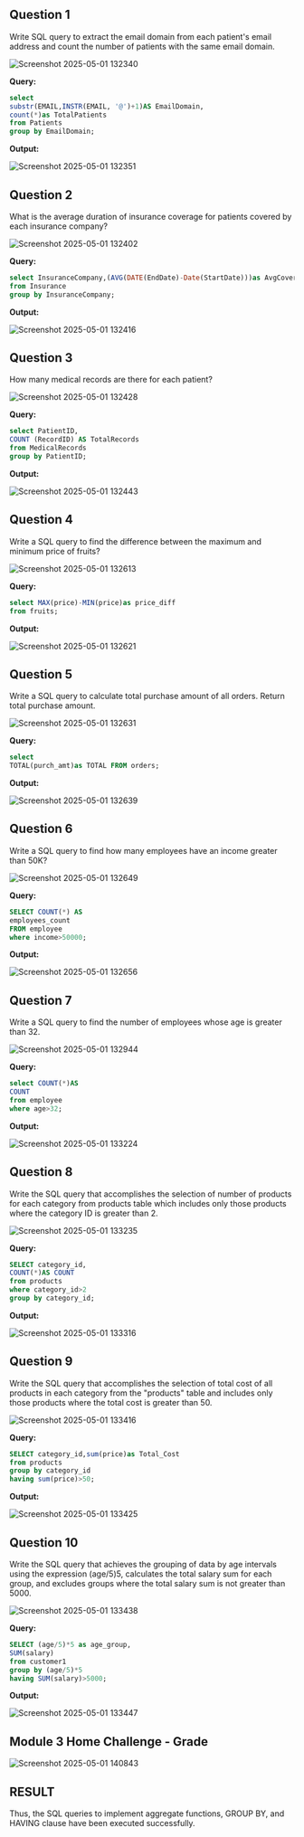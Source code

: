 **Question 1**
--
Write SQL query to extract the email domain from each patient's email address and count the number of patients with the same email domain.

![Screenshot 2025-05-01 132340](https://github.com/user-attachments/assets/2d43dede-68aa-4655-a574-534480d7b78f)

**Query:**

```sql
select
substr(EMAIL,INSTR(EMAIL, '@')+1)AS EmailDomain,
count(*)as TotalPatients
from Patients
group by EmailDomain;

```

**Output:**

![Screenshot 2025-05-01 132351](https://github.com/user-attachments/assets/5f02c295-c348-4c5e-91a1-f24b68aab036)


**Question 2**
---
What is the average duration of insurance coverage for patients covered by each insurance company?

![Screenshot 2025-05-01 132402](https://github.com/user-attachments/assets/5c440626-4f05-40b3-80b1-d35a1b920bc3)

**Query:**

```sql
select InsuranceCompany,(AVG(DATE(EndDate)-Date(StartDate)))as AvgCoverageDurationDays
from Insurance
group by InsuranceCompany;

```

**Output:**


![Screenshot 2025-05-01 132416](https://github.com/user-attachments/assets/10175dcf-c822-4e1f-ae38-8abb26204233)


**Question 3**
---
How many medical records are there for each patient?

![Screenshot 2025-05-01 132428](https://github.com/user-attachments/assets/4e688e79-3e20-47c9-ad38-4b2f302b280e)

**Query:**

```sql
select PatientID,
COUNT (RecordID) AS TotalRecords
from MedicalRecords
group by PatientID;

```

**Output:**

![Screenshot 2025-05-01 132443](https://github.com/user-attachments/assets/cc5ed896-5bcd-43f7-bc86-668b97eab77c)

**Question 4**
---
Write a SQL query to find the difference between the maximum and minimum price of fruits?

![Screenshot 2025-05-01 132613](https://github.com/user-attachments/assets/6f20a198-a666-4794-ab6c-aa89f26efb69)

**Query:**

```sql
select MAX(price)-MIN(price)as price_diff
from fruits;

```

**Output:**

![Screenshot 2025-05-01 132621](https://github.com/user-attachments/assets/b6e66da4-9092-461b-86dd-bf847738a917)


**Question 5**
---
Write a SQL query to calculate total purchase amount of all orders. Return total purchase amount.

![Screenshot 2025-05-01 132631](https://github.com/user-attachments/assets/8ae70d3d-2ebf-4566-a19f-f98a7e0e8cf2)


**Query:**

```sql
select
TOTAL(purch_amt)as TOTAL FROM orders;

```

**Output:**

![Screenshot 2025-05-01 132639](https://github.com/user-attachments/assets/c5afe1d3-1d13-4423-8a97-1e534aad828d)

**Question 6**
---
Write a SQL query to find how many employees have an income greater than 50K?

![Screenshot 2025-05-01 132649](https://github.com/user-attachments/assets/2bf96f27-c87e-469a-b339-316b5ada23b8)

**Query:**

```sql
SELECT COUNT(*) AS
employees_count
FROM employee
where income>50000;

```

**Output:**

![Screenshot 2025-05-01 132656](https://github.com/user-attachments/assets/ab9d1291-6ee7-4eab-849f-60adc4045057)


**Question 7**
---
Write a SQL query to find the number of employees whose age is greater than 32.

![Screenshot 2025-05-01 132944](https://github.com/user-attachments/assets/a40257a6-99d9-4e31-9578-5a3ff7caed1e)

**Query:**

```sql
select COUNT(*)AS
COUNT
from employee
where age>32;

```

**Output:**

![Screenshot 2025-05-01 133224](https://github.com/user-attachments/assets/6d60e958-f600-4ece-ab91-4e8144b3043f)


**Question 8**
---
Write the SQL query that accomplishes the selection of number of products for each category from products table which includes only those products where the category ID is greater than 2.

![Screenshot 2025-05-01 133235](https://github.com/user-attachments/assets/e06082c9-343d-4402-8d62-3013087c5f70)


**Query:**

```sql
SELECT category_id,
COUNT(*)AS COUNT
from products
where category_id>2
group by category_id;

```

**Output:**

![Screenshot 2025-05-01 133316](https://github.com/user-attachments/assets/851adc01-19ad-4ec6-b872-2eac140f8aa2)


**Question 9**
---
Write the SQL query that accomplishes the selection of total cost of all products in each category from the "products" table and includes only those products where the total cost is greater than 50.

![Screenshot 2025-05-01 133416](https://github.com/user-attachments/assets/0eef0e16-f2c9-4ede-b30e-5d23addf94fa)


**Query:**

```sql
SELECT category_id,sum(price)as Total_Cost
from products
group by category_id
having sum(price)>50;

```

**Output:**

![Screenshot 2025-05-01 133425](https://github.com/user-attachments/assets/35f297b8-24e2-4c35-b8fd-5d8e57d8f1ca)


**Question 10**
---
Write the SQL query that achieves the grouping of data by age intervals using the expression (age/5)5, calculates the total salary sum for each group, and excludes groups where the total salary sum is not greater than 5000.

![Screenshot 2025-05-01 133438](https://github.com/user-attachments/assets/fb9ed622-d5f4-4c8b-89dd-ea203642727a)


**Query:**

```sql
SELECT (age/5)*5 as age_group,
SUM(salary)
from customer1
group by (age/5)*5
having SUM(salary)>5000;

```

**Output:**

![Screenshot 2025-05-01 133447](https://github.com/user-attachments/assets/f9158798-4e9d-4c56-808e-6b9c222d038b)


## Module 3 Home Challenge - Grade

![Screenshot 2025-05-01 140843](https://github.com/user-attachments/assets/bc97531c-85b8-4671-92a3-c1a8f24609a1)


## RESULT
Thus, the SQL queries to implement aggregate functions, GROUP BY, and HAVING clause have been executed successfully.



